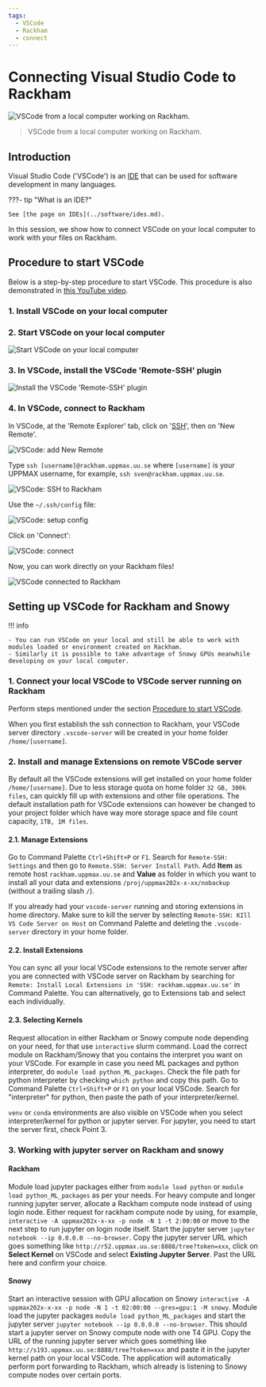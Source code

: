 ```yaml
---
tags:
  - VSCode
  - Rackham
  - connect
---
```


# Connecting Visual Studio Code to Rackham

![VSCode from a local computer working on Rackham.](./img/vscode_connected_to_rackham.png)

> VSCode from a local computer working on Rackham.

## Introduction

Visual Studio Code ('VSCode') is an [IDE](../software/ides.md)
that can be used for software development in many languages.

???- tip "What is an IDE?"

    See [the page on IDEs](../software/ides.md).

In this session, we show how to connect VSCode on your local computer
to work with your files on Rackham.

## Procedure to start VSCode

Below is a step-by-step procedure to start VSCode.
This procedure is also demonstrated in [this YouTube video](https://youtu.be/RG2FWA8yoUs).

### 1. Install VSCode on your local computer

### 2. Start VSCode on your local computer

![Start VSCode on your local computer](./img/start_vscode_ubuntu.png)

### 3. In VSCode, install the VSCode 'Remote-SSH' plugin

![Install the VSCode 'Remote-SSH' plugin](./img/vscode_install_remote_ssh.png)

### 4. In VSCode, connect to Rackham

In VSCode, at the 'Remote Explorer' tab, click on '[SSH](../software/ssh.md)',
then on 'New Remote'.

![VSCode: add New Remote](./img/vscode_add_new_remote.png)

Type `ssh [username]@rackham.uppmax.uu.se`
where `[username]` is your UPPMAX username,
for example, `ssh sven@rackham.uppmax.uu.se`.

![VSCode: SSH to Rackham](./img/vscode_ssh_to_rackham.png)

Use the `~/.ssh/config` file:

![VSCode: setup config](./img/vscode_remote_tunnels_use_ssh_config_in_home.png)

Click on 'Connect':

![VSCode: connect](./img/vscode_connect_to_rackham.png)

Now, you can work directly on your Rackham files!

![VSCode connected to Rackham](./img/vscode_connected_to_rackham.png)


## Setting up VSCode for Rackham and Snowy

!!! info

    - You can run VSCode on your local and still be able to work with modules loaded or environment created on Rackham.  
    - Similarly it is possible to take advantage of Snowy GPUs meanwhile developing on your local computer.  

### 1. Connect your local VSCode to VSCode server running on Rackham

Perform steps mentioned under the section [Procedure to start VSCode](#procedure-to-start-vscode).  

When you first establish the ssh connection to Rackham, your VSCode server directory `.vscode-server` will be created in your home folder `/home/[username]`.  

### 2. Install and manage Extensions on remote VSCode server

By default all the VSCode extensions will get installed on your home folder `/home/[username]`. Due to less storage quota on home folder `32 GB, 300k files`, can quickly fill up with extensions and other file operations. The default installation path for VSCode extensions can however be changed to your project folder which have way more storage space and file count capacity, `1TB, 1M files`.

#### 2.1. Manage Extensions

Go to Command Palette `Ctrl+Shift+P` or `F1`. Search for `Remote-SSH: Settings` and then go to `Remote.SSH: Server Install Path`. Add **Item** as remote host `rackham.uppmax.uu.se` and **Value** as folder in which you want to install all your data and extensions `/proj/uppmax202x-x-xx/nobackup` (without a trailing slash `/`).  

If you already had your `vscode-server` running and storing extensions in home directory. Make sure to kill the server by selecting `Remote-SSH: KIll VS Code Server on Host` on Command Palette and deleting the `.vscode-server` directory in your home folder.  

#### 2.2. Install Extensions

You can sync all your local VSCode extensions to the remote server after you are connected with VSCode server on Rackham by searching for `Remote: Install Local Extensions in 'SSH: rackham.uppmax.uu.se'` in Command Palette. You can alternatively, go to Extensions tab and select each individually.  

#### 2.3. Selecting Kernels

Request allocation in either Rackham or Snowy compute node depending on your need, for that use `interactive` slurm command. Load the correct module on Rackham/Snowy that you contains the interpret you want on your VSCode. For example in case you need ML packages and python interpreter, do `module load python_ML_packages`. Check the file path for python interpreter by checking `which python` and copy this path. Go to Command Palette `Ctrl+Shift+P` or `F1` on your local VSCode. Search for "interpreter" for python, then paste the path of your interpreter/kernel.  

`venv` or `conda` environments are also visible on VSCode when you select interpreter/kernel for python or jupyter server. For jupyter, you need to start the server first, check Point 3.

### 3. Working with jupyter server on Rackham and snowy

#### Rackham

Module load jupyter packages either from `module load python` or `module load python_ML_packages` as per your needs. For heavy compute and longer running jupyter server, allocate a Rackham compute node instead of using login node. Either request for rackham compute node by using, for example, `interactive -A uppmax202x-x-xx -p node -N 1 -t 2:00:00` or move to the next step to run jupyter on login node itself. Start the jupyter server `jupyter notebook --ip 0.0.0.0 --no-browser`. Copy the jupyter server URL which goes something like `http://r52.uppmax.uu.se:8888/tree?token=xxx`, click on **Select Kernel** on VSCode and select **Existing Jupyter Server**. Past the URL here and confirm your choice.  

#### Snowy

Start an interactive session with GPU allocation on Snowy `interactive -A uppmax202x-x-xx -p node -N 1 -t 02:00:00 --gres=gpu:1 -M snowy`. Module load the jupyter packages `module load python_ML_packages` and start the jupyter server `jupyter notebook --ip 0.0.0.0 --no-browser`. This should start a jupyter server on Snowy compute node with one T4 GPU. Copy the URL of the running jupyter server which goes something like `http://s193.uppmax.uu.se:8888/tree?token=xxx` and paste it in the jupyter kernel path on your local VSCode. The application will automatically perform port forwarding to Rackham, which already is listening to Snowy compute nodes over certain ports.
